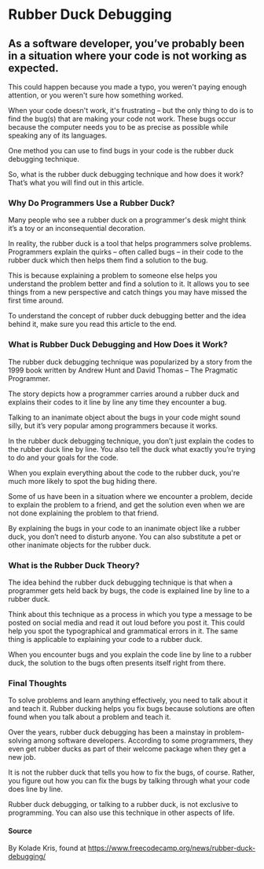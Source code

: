 # Rubber Duck Debugging

## As a software developer, you’ve probably been in a situation where your code is not working as expected.

This could happen because you made a typo, you weren't paying enough attention, or you weren't sure how something worked.

When your code doesn't work, it's frustrating – but the only thing to do is to find the bug(s) that are making your code not work. These bugs occur because the computer needs you to be as precise as possible while speaking any of its languages.

One method you can use to find bugs in your code is the rubber duck debugging technique.

So, what is the rubber duck debugging technique and how does it work? That’s what you will find out in this article.

### Why Do Programmers Use a Rubber Duck?

Many people who see a rubber duck on a programmer's desk might think it’s a toy or an inconsequential decoration.

In reality, the rubber duck is a tool that helps programmers solve problems. Programmers explain the quirks – often called bugs – in their code to the rubber duck which then helps them find a solution to the bug.

This is because explaining a problem to someone else helps you understand the problem better and find a solution to it. It allows you to see things from a new perspective and catch things you may have missed the first time around.

To understand the concept of rubber duck debugging better and the idea behind it, make sure you read this article to the end.

### What is Rubber Duck Debugging and How Does it Work?

The rubber duck debugging technique was popularized by a story from the 1999 book written by Andrew Hunt and David Thomas – The Pragmatic Programmer.

The story depicts how a programmer carries around a rubber duck and explains their codes to it line by line any time they encounter a bug.

Talking to an inanimate object about the bugs in your code might sound silly, but it’s very popular among programmers because it works.

In the rubber duck debugging technique, you don’t just explain the codes to the rubber duck line by line. You also tell the duck what exactly you’re trying to do and your goals for the code.

When you explain everything about the code to the rubber duck, you're much more likely to spot the bug hiding there.

Some of us have been in a situation where we encounter a problem, decide to explain the problem to a friend, and get the solution even when we are not done explaining the problem to that friend.

By explaining the bugs in your code to an inanimate object like a rubber duck, you don’t need to disturb anyone. You can also substitute a pet or other inanimate objects for the rubber duck.

### What is the Rubber Duck Theory?

The idea behind the rubber duck debugging technique is that when a programmer gets held back by bugs, the code is explained line by line to a rubber duck.

Think about this technique as a process in which you type a message to be posted on social media and read it out loud before you post it. This could help you spot the typographical and grammatical errors in it. The same thing is applicable to explaining your code to a rubber duck.

When you encounter bugs and you explain the code line by line to a rubber duck, the solution to the bugs often presents itself right from there.

### Final Thoughts

To solve problems and learn anything effectively, you need to talk about it and teach it. Rubber ducking helps you fix bugs because solutions are often found when you talk about a problem and teach it.

Over the years, rubber duck debugging has been a mainstay in problem-solving among software developers. According to some programmers, they even get rubber ducks as part of their welcome package when they get a new job.

It is not the rubber duck that tells you how to fix the bugs, of course. Rather, you figure out how you can fix the bugs by talking through what your code does line by line.

Rubber duck debugging, or talking to a rubber duck, is not exclusive to programming. You can also use this technique in other aspects of life.

#### Source

By Kolade Kris, found at https://www.freecodecamp.org/news/rubber-duck-debugging/

